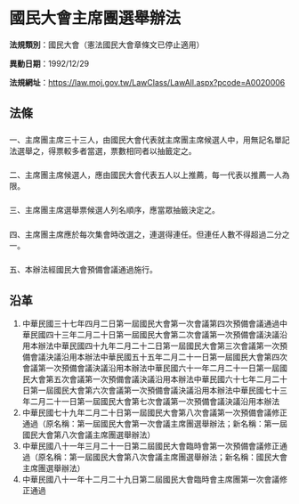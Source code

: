 # 國民大會主席團選舉辦法




**法規類別**：國民大會（憲法國民大會章條文已停止適用）

**異動日期**：1992/12/29  

**法規網址**：https://law.moj.gov.tw/LawClass/LawAll.aspx?pcode=A0020006



## 法條
##### 
一、主席團主席三十三人，由國民大會代表就主席團主席候選人中，用無記名單記法選舉之，得票較多者當選，票數相同者以抽籤定之。

##### 
二、主席團主席候選人，應由國民大會代表五人以上推薦，每一代表以推薦一人為限。

##### 
三、主席團主席選舉票候選人列名順序，應當眾抽籤決定之。

##### 
四、主席團主席應於每次集會時改選之，連選得連任。但連任人數不得超過二分之一。

##### 
五、本辦法經國民大會預備會議通過施行。

## 沿革
1. 中華民國三十七年四月二日第一屆國民大會第一次會議第四次預備會議通過中華民國四十三年二月二十日第一屆國民大會第二次會議第一次預備會議決議沿用本辦法中華民國四十九年二月二十二日第一屆國民大會第三次會議第一次預備會議決議沿用本辦法中華民國五十五年二月二十一日第一屆國民大會第四次會議第一次預備會議決議沿用本辦法中華民國六十一年二月二十一日第一屆國民大會第五次會議第一次預備會議決議沿用本辦法中華民國六十七年二月二十日第一屆國民大會第六次會議第一次預備會議決議沿用本辦法中華民國七十三年二月二十一日第一屆國民大會第七次會議第一次預備會議決議沿用本辦法
1. 中華民國七十九年二月二十日第一屆國民大會第八次會議第一次預備會議修正通過（原名稱：第一屆國民大會第一次會議主席團選舉辦法；新名稱：第一屆國民大會第八次會議主席團選舉辦法）
1. 中華民國八十一年三月二十一日第二屆國民大會臨時會第一次預備會議修正通過（原名稱：第一屆國民大會第八次會議主席團選舉辦法；新名稱：國民大會主席團選舉辦法）
1. 中華民國八十一年十二月二十九日第二屆國民大會臨時會主席團第一次會議修正通過
